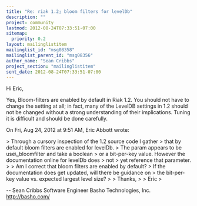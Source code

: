 ```yaml
---
title: "Re: riak 1.2; bloom filters for levelDb"
description: ""
project: community
lastmod: 2012-08-24T07:33:51-07:00
sitemap:
  priority: 0.2
layout: mailinglistitem
mailinglist_id: "msg08358"
mailinglist_parent_id: "msg08356"
author_name: "Sean Cribbs"
project_section: "mailinglistitem"
sent_date: 2012-08-24T07:33:51-07:00
---
```



Hi Eric,

Yes, Bloom-filters are enabled by default in Riak 1.2. You should not have
to change the setting at all; in fact, many of the LevelDB settings in 1.2
should not be changed without a strong understanding of their implications.
Tuning it is difficult and should be done carefully.

On Fri, Aug 24, 2012 at 9:51 AM, Eric Abbott  wrote:

&gt; Through a cursory inspection of the 1.2 source code I gather
&gt; that by default bloom filters are enabled for levelDb.
&gt; The param appears to be use\\_bloomfilter and take a boolean
&gt; or a bit-per-key value. However the documentation online for levelDb does
&gt; not
&gt; yet reference that parameter.
&gt;
&gt; Am I correct that bloom filters are enabled by default?
&gt; If the documentation does get updated, will there be guidance on
&gt; the bit-per-key value vs. expected largest level size?
&gt;
&gt; Thanks,
&gt;
&gt; Eric
&gt;

-- 
Sean Cribbs 
Software Engineer
Basho Technologies, Inc.
http://basho.com/
